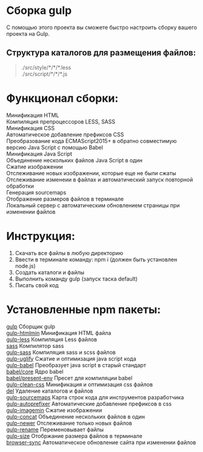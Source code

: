 # Сборка gulp
С помощью этого проекта вы сможете быстро настроить сборку вашего проекта на Gulp.

## Структура каталогов для размещения файлов:
>./src/style/\*/\*/\*.less  
>./src/script/\*/\*/\*.js

# Функционал сборки:
Минификация HTML  
Компиляция препроцессоров LESS, SASS  
Минификация CSS  
Автоматическое добавление префиксов CSS  
Преобразование кода ECMAScript2015+ в обратно совместимую версию Java Script с помощью Babel  
Минификация Java Script  
Объединение нескольких файлов Java Script в один  
Сжатие изображении  
Отслеживание новых изображении, которые еще не были сжаты   
Отслеживание изменеии в файлах и автоматический запуск повторной обработки  
Генерация sourcemaps  
Отображение размеров файлов в терминале  
Локальный сервер с автоматическим обновлением страницы при изменении файлов  

# Инструкция:
1. Скачать все файлы в любую директорию  
2. Ввести в терминале команду: npm i (должен быть установлен node.js)  
3. Создать каталоги и файлы  
4. Выполнить команду gulp (запуск таска default)  
5. Писать свой код  

# Установленные npm пакеты: 
[gulp](https://www.npmjs.com/package/gulp) Сборщик gulp  
[gulp-htmlmin](https://www.npmjs.com/package/gulp-htmlmin) Минификация HTML файла  
[gulp-less](https://www.npmjs.com/package/gulp-less) Компиляция Less файлов  
[sass](https://www.npmjs.com/package/sass) Компилятор sass  
[gulp-sass](https://www.npmjs.com/package/gulp-sass) Компиляция sass и scss файлов  
[gulp-uglify](https://www.npmjs.com/package/gulp-uglify) Сжатие и оптимизация java script кода  
[gulp-babel](https://www.npmjs.com/package/gulp-babel) Преобразует java script в старый стандарт  
[babel/core](https://www.npmjs.com/package/@babel/core) Ядро babel  
[babel/present-env](https://www.npmjs.com/package/@babel/preset-env) Пресет для компиляции babel  
[gulp-clean-css](https://www.npmjs.com/package/gulp-clean-css) Минификация и оптимизация css файлов  
[del](https://www.npmjs.com/package/del) Удаление каталогов и файлов  
[gulp-sourcemaps](https://www.npmjs.com/package/gulp-sourcemaps) Карта строк кода для инструментов разработчика  
[gulp-autoprefixer](https://www.npmjs.com/package/gulp-autoprefixer) Автоматические добавление префиксов в css  
[gulp-imagemin](https://www.npmjs.com/package/gulp-imagemin) Сжатие изображении  
[gulp-concat](https://www.npmjs.com/package/gulp-concat) Объединение нескольких файлов в один  
[gulp-newer](https://www.npmjs.com/package/gulp-newer) Отслеживание только новых файлов  
[gulp-rename](https://www.npmjs.com/package/gulp-rename) Переменовывает файлы  
[gulp-size](https://www.npmjs.com/package/gulp-size) Отобржание размера файлов в терминале  
[browser-sync](https://browsersync.io/docs/gulp) Автоматическое обновление сайта при изменении файлов  
